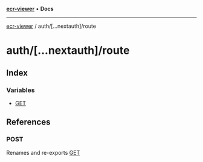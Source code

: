 [**ecr-viewer**](../../../README.md) • **Docs**

***

[ecr-viewer](../../../README.md) / auth/\[...nextauth\]/route

# auth/\[...nextauth\]/route

## Index

### Variables

- [GET](variables/GET.md)

## References

### POST

Renames and re-exports [GET](variables/GET.md)
